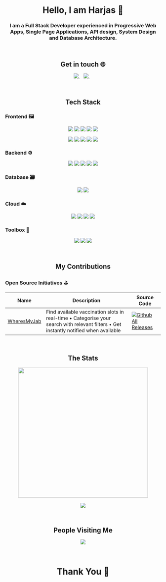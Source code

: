 <h1 align='center'>
  Hello, I am Harjas 👋
  <br/>
  <h3 align = 'center'>I am a Full Stack Developer experienced in Progressive Web Apps, Single Page Applications, API design, System Design and Database Architecture. </h3>
</h1>
<br/>

<h2 align = 'center'>Get in touch 🌐</h2>
<p align='center'>  
  <a href="https://www.linkedin.com/in/harjas-singh-anand/">
    <img src="https://img.shields.io/badge/linkedin-%230077B5.svg?&style=for-the-badge&logo=linkedin&logoColor=white" />
  </a>&nbsp;&nbsp;  
  <a href="https://twitter.com/the_singhs_den">
    <img src="https://img.shields.io/badge/Twitter-%231da1f2?&style=for-the-badge&logo=twitter&logoColor=white" />
  </a>&nbsp;&nbsp;  
</p>

<br/>

<h2 align='center'>
Tech Stack
</h2>

### Frontend 🖼️

<p align='center'>
<img src = 'https://img.shields.io/badge/Typescript-3178C6?style=for-the-badge&logo=typescript&logoColor=white'>
<img src = 'https://img.shields.io/badge/JavaScript-F7DF1E?style=for-the-badge&logo=javascript&logoColor=black'>
<img src = 'https://img.shields.io/badge/Node.js-43853D?style=for-the-badge&logo=node.js&logoColor=white'>
<img src = 'https://img.shields.io/badge/React-20232A?style=for-the-badge&logo=react&logoColor=61DAFB'>
<img src = 'https://img.shields.io/badge/Material--UI-0081CB?style=for-the-badge&logo=material-ui&logoColor=white'>
</p>
<p align='center'>
<img src = 'https://img.shields.io/badge/Ant Design-FFFFFF?style=for-the-badge&logo=antdesign&logoColor=0170FE'>
<img src = 'https://img.shields.io/badge/Sass-CC6699?style=for-the-badge&logo=sass&logoColor=white'>
<img src = 'https://img.shields.io/badge/Bootstrap-563D7C?style=for-the-badge&logo=bootstrap&logoColor=white'>
<img src = 'https://img.shields.io/badge/CSS3-1572B6?style=for-the-badge&logo=css3&logoColor=white'>
<img src = 'https://img.shields.io/badge/HTML5-E34F26?style=for-the-badge&logo=html5&logoColor=white'>

</p>

### Backend ⚙️

<p align = 'center'>
<img src = 'https://img.shields.io/badge/Express.js-404D59?style=for-the-badge'>
<img src = 'https://img.shields.io/badge/Django-0C4B33?style=for-the-badge&logo=django&logoColor=white'>
<img src = 'https://img.shields.io/badge/Django Rest Framework-2C2C2C?style=for-the-badge'>
<img src = 'https://img.shields.io/badge/Celery-37814A?style=for-the-badge&logo=Celery&logoColor=white'>
<img src = 'https://img.shields.io/badge/Redis-DC382D?style=for-the-badge&logo=redis&logoColor=white'>
</p>

### Database 🗃️

<p align = 'center'>
<img src = 'https://img.shields.io/badge/PostgreSQL-316192?style=for-the-badge&logo=postgresql&logoColor=white'>
<img src = 'https://img.shields.io/badge/MongoDB-4EA94B?style=for-the-badge&logo=mongodb&logoColor=white'>
</p>

### Cloud ☁️

<p align = 'center'>
      <img src = 'https://img.shields.io/badge/Firebase-FFCA28?style=for-the-badge&logo=firebase&logoColor=white'>
    <img src = 'https://img.shields.io/badge/Heroku-430098?style=for-the-badge&logo=heroku&logoColor=white'>
      <img src = 'https://img.shields.io/badge/Amazon Web Services-232F3E?style=for-the-badge&logo=amazonaws&logoColor=white'>
      <img src = 'https://img.shields.io/badge/Google Cloud-4285F4?style=for-the-badge&logo=googlecloud&logoColor=white'>
</p>

### Toolbox 🧰

<p align="center">
 <img src="https://img.shields.io/badge/vscode%20-%23007ACC.svg?&style=for-the-badge&logo=visual-studio-code&logoColor=white" />
<img src="https://img.shields.io/badge/git%20-%23F05032.svg?&style=for-the-badge&logo=git&logoColor=white"/>
<img src="https://img.shields.io/badge/github%20-%23181717.svg?&style=for-the-badge&logo=github&logoColor=white" />
</p>
<br/>

<h2 align='center'>
My Contributions 
</h2>

### Open Source Initiatives ⛳

| Name                                             | Description                                                                                                                          | Source Code                                                                                                                                                    |
| ------------------------------------------------ | ------------------------------------------------------------------------------------------------------------------------------------ | -------------------------------------------------------------------------------------------------------------------------------------------------------------- |
| [WheresMyJab](https://wheresmyjab.com/findSlots) | Find available vaccination slots in real-time • Categorise your search with relevant filters • Get instantly notified when available | [![Github All Releases](https://img.shields.io/github/downloads/TheSinghsDen/WheresMyJab/total.svg?logoWidth=40)](https://github.com/TheSinghsDen/WheresMyJab) |

<br/>

<h2 align='center'>
The Stats
</h2>

<p align = 'center'>
  <img align="center" src="https://github-readme-stats.vercel.app/api?username=TheSinghsDen&show_icons=true&theme=dark" width=420/> <br/><br/>
  <img align="center" src="https://github-readme-stats.vercel.app/api/top-langs/?username=TheSinghsDen&layout=compact&theme=dark&hide=css">
</p>
<br/>

<h2 align='center'>
People Visiting Me
</h2>

<p align="center">
 <img align="center" src="https://komarev.com/ghpvc/?username=TheSinghsDen">
</p>
<br/>

<h1 align = 'center'>Thank You 💚</h1>
<!--- ### Hi there, I'm Harjas.
### I'm a self-taught M.E.R.N full stack developer.
### I love automating stuff with Python
#### - 📫 How to reach me: harjassingh997@gmail.com | [LinkedIn](https://www.linkedin.com/in/harjas-singh-anand/)
<br />
### More about me...
- 🔭 I’m currently working on Node.js, Express.js, React, PostgreSQL, MongoDB, Django, etc 💻.
- 🥀 Learning PostgreSQL, React Native
- 🌱 I’m currently into Full Stack and App Development 🚀.
- 💻 I have worked on Python, JavaScript, Typescript, C++
- 🛸 Lost into the world of programming and solving problems !
<br/>
**I am Into**
**Web Development, Competetive Programming, Automating ideas using Python**
<br />
![Harjas Singh's Github Stats](https://github-readme-stats.vercel.app/api?username=TheSinghsDen&show_icons=true&title_color=fff&icon_color=79ff97&text_color=9f9f9f&bg_color=151515) --- !>
